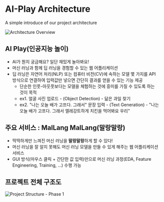 # AI-Play Architecture

A simple introduce of our project architecture

![Architecture Overview](https://user-images.githubusercontent.com/73585246/152648288-f4d44660-86f2-4e24-8b6d-76ea7c31d76f.png)

## AI Play(인공지능 놀이)

- AI가 뭔지 궁금해요? 일단 재밌게 놀아봐요!
- 머신 러닝과 함께 딥 러닝을 경험할 수 있는 웹 어플리케이션
- 딥 러닝은 자연어 처리(NLP) 또는 컴퓨터 비전(CV)에 속하는 모델 몇 가지를 API 방식으로 연결하여 입력값만 넣으면 간단히 결과를 얻을 수 있는 기능 제공
  - 단순한 인풋-아웃풋보다는 모델을 체험하는 것에 흥미를 가질 수 있도록 하는 것이 목적
  - ex1. 얼굴 사진 업로드 - (Object Detection) - 닮은 과일 찾기
  - ex2. "나는 오늘 배가 고프다. 그래서" 문장 입력 - (Text Generation) - "나는 오늘 배가 고프다. 그래서 엘레강트하게 치킨을 먹어봐요 우리"

## 주요 서비스 : MalLang MalLang(말랑말랑)

- 딱딱하게만 느껴진 머신 러닝을 **말랑말랑**하게 할 수 있다!
- 머신 러닝을 잘 알지 못해도 머신 러닝 모델을 만들 수 있게 해주는 웹 어플리케이션 서비스
- GUI 방식(마우스 클릭 + 간단한 값 입력)만으로 머신 러닝 과정(EDA, Feature Engineering, Training, ...) 수행 가능

## 프로젝트 전체 구조도

![Project Structure - Phase 1](https://user-images.githubusercontent.com/73585246/160838604-63f68dd7-a0b8-4819-a829-b780f9717766.png)
